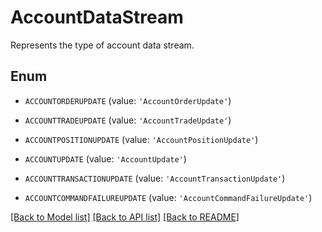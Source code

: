# AccountDataStream

Represents the type of account data stream.

## Enum

* `ACCOUNTORDERUPDATE` (value: `'AccountOrderUpdate'`)

* `ACCOUNTTRADEUPDATE` (value: `'AccountTradeUpdate'`)

* `ACCOUNTPOSITIONUPDATE` (value: `'AccountPositionUpdate'`)

* `ACCOUNTUPDATE` (value: `'AccountUpdate'`)

* `ACCOUNTTRANSACTIONUPDATE` (value: `'AccountTransactionUpdate'`)

* `ACCOUNTCOMMANDFAILUREUPDATE` (value: `'AccountCommandFailureUpdate'`)

[[Back to Model list]](../README.md#documentation-for-models) [[Back to API list]](../README.md#documentation-for-api-endpoints) [[Back to README]](../README.md)



